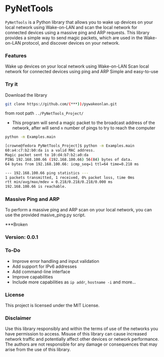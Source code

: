 # PyNetTools

`PyNetTools` is a Python library that allows you to wake up devices on your local network using Wake-on-LAN and scan the local network for connected devices using a massive ping and ARP requests. This library provides a simple way to send magic packets, which are used in the Wake-on-LAN protocol, and discover devices on your network.

### Features
Wake up devices on your local network using Wake-on-LAN
Scan local network for connected devices using ping and ARP
Simple and easy-to-use 

### Try it

Download the library

```bash
git clone https://github.com/(***))/pywakeonlan.git
```
from root path `../PyNetTools_Project/`

- This program will send a magic packet to the broadcast address of the network, after will send `n` number of pings to try to reach the computer
``` bash
python -m Examples.main

[crowne@fedora PyNetTools_Project]$ python -m Examples.main
60:a4:c7:b2:b0:da is a valid MAC address.
Magic packet sent to 10:d4:b7:b2:a0:da
PING 192.168.100.66 (192.168.100.66) 56(84) bytes of data.
64 bytes from 192.168.100.66: icmp_seq=1 ttl=64 time=0.218 ms

--- 192.168.100.66 ping statistics ---
1 packets transmitted, 1 received, 0% packet loss, time 0ms
rtt min/avg/max/mdev = 0.218/0.218/0.218/0.000 ms
192.168.100.66 is reachable.
```


### Massive Ping and ARP

To perform a massive ping and ARP scan on your local network, you can use the provided masive_ping.py script.

***Broken

### Version: 0.0.1

### To-Do
- Improve error handling and input validation
- Add support for IPv6 addresses
- Add command-line interface
- Improve capabilities
- Include more capabilities as `ip addr`, `hostname -i` and more...

### License
This project is licensed under the MIT License.

### Disclaimer
Use this library responsibly and within the terms of use of the networks you have permission to access. Misuse of this library can cause increased network traffic and potentially affect other devices or network performance. The authors are not responsible for any damage or consequences that may arise from the use of this library.
